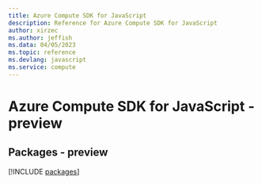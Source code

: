 ```yaml
---
title: Azure Compute SDK for JavaScript
description: Reference for Azure Compute SDK for JavaScript
author: xirzec
ms.author: jeffish
ms.data: 04/05/2023
ms.topic: reference
ms.devlang: javascript
ms.service: compute
---
```

# Azure Compute SDK for JavaScript - preview
## Packages - preview
[!INCLUDE [packages](compute-index.md)]